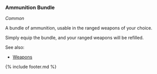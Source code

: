### Ammunition Bundle

_Common_ 

A bundle of ammunition, usable in the ranged weapons of your choice.

Simply equip the bundle, and your ranged weapons will be refilled.

See also:
 - [Weapons](../../items/weapons.md)
 
{% include footer.md %}